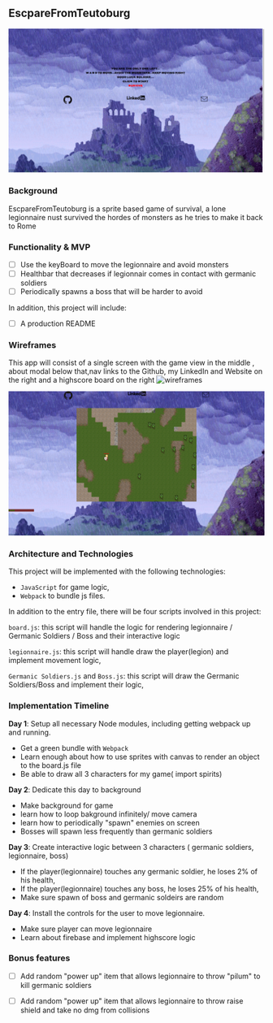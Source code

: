 ## EscpareFromTeutoburg

![](images/ReadME/Main.png)


### Background

EscpareFromTeutoburg is a sprite based game of survival, a lone legionnaire nust survived the hordes of monsters as he tries to make it back to Rome


### Functionality & MVP  

- [ ] Use the keyBoard to move the legionnaire and avoid monsters 
- [ ] Healthbar that decreases if legionnair comes in contact with germanic soldiers
- [ ] Periodically spawns a boss that will be harder to avoid

In addition, this project will include:

- [ ] A production README

### Wireframes

This app will consist of a single screen with the game view in the middle , about modal below that,nav links to the Github, my LinkedIn and Website on the right and a highscore board on the right 
![wireframes](https://wireframe.cc/cmnz1M)

![](images/ReadME/skeleton.png)
### Architecture and Technologies

This project will be implemented with the following technologies:

- `JavaScript` for game logic,
- `Webpack` to bundle js files.

In addition to the entry file, there will be four scripts involved in this project:

`board.js`: this script will handle the logic for rendering legionnaire / Germanic Soldiers / Boss and their interactive logic

`legionnaire.js`: this script will handle draw the player(legion) and implement movement logic,

`Germanic Soldiers.js` and `Boss.js`: this script will draw the Germanic Soldiers/Boss and implement their logic,

### Implementation Timeline

**Day 1**: Setup all necessary Node modules, including getting webpack up and running.

- Get a green bundle with `Webpack`
- Learn enough about how to use sprites with canvas to render an object to the board.js file
- Be able to draw all 3 characters for my game( import spirits)

**Day 2**: Dedicate this day to background

- Make background for game
- learn how to loop bakground infinitely/ move camera
- learn how to periodically "spawn" enemies on screen 
- Bosses will spawn less frequently than germanic soldiers

**Day 3**: Create interactive logic between 3 characters ( germanic soldiers, legionnaire, boss)
- If the player(legionnaire) touches any germanic soldier, he loses 2% of his health, 
- If the player(legionnaire) touches any boss, he loses 25% of his health, 
- Make sure spawn of boss and germanic soldeirs are random

**Day 4**: Install the controls for the user to move legionnaire.
- Make sure player can move legionnaire
- Learn about firebase and implement highscore logic

### Bonus features


- [ ] Add random "power up" item that allows legionnaire to throw "pilum" to kill germanic soldiers
- [ ] Add random "power up" item that allows legionnaire to throw raise shield and take no dmg from collisions


